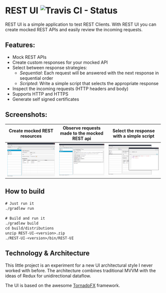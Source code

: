 # REST UI ![Travis CI - Status](https://travis-ci.org/schlangguru/rest-ui.svg?branch=master)

REST UI is a simple application to test REST Clients.
With REST UI you can create mocked REST APIs and easily review the incoming requests.

## Features:

- Mock REST APIs
- Create custom responses for your mocked API
- Select between response strategies:
    - *Sequential*: Each request will be answered with the next response in sequential order
    - *Scripted*: Write a simple script that selects the appropriate response
- Inspect the incoming requests (HTTP headers and body)
- Supports HTTP and HTTPS
- Generate self signed certificates

## Screenshots:

| **Create mocked REST resources** | **Observe requests made to the mocked REST api** | **Select the response with a simple script** |
| --- | --- | --- |
| ![RequestsView](./screenshots/MockResources.png) | ![RequestsView](./screenshots/Requests.png) | ![RequestsView](./screenshots/Script.png) |

## How to build
```
# Just run it
./gradlew run

# Build and run it
./gradlew build
cd build/distributions
unzip REST-UI-<version>.zip
./REST-UI-<version>/bin/REST-UI
```


## Technology & Architecture
This little project is an experiment for a new UI architectural style I never worked with before.
The architecture combines traditional MVVM with the ideas of Redux for unidirectional dataflow.

The UI is based on the awesome [TornadoFX](https://github.com/edvin/tornadofx) framework.

